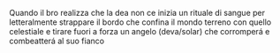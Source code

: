 





Quando il bro realizza che la dea non ce inizia un rituale di sangue per letteralmente strappare il bordo che confina il mondo terreno con quello celestiale e tirare fuori a forza un angelo (deva/solar) che corromperá e combeatterá al suo fianco